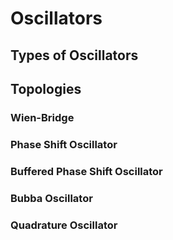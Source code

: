 # Oscillators

## Types of Oscillators

## Topologies

### Wien-Bridge

### Phase Shift Oscillator

### Buffered Phase Shift Oscillator

### Bubba Oscillator

### Quadrature Oscillator


